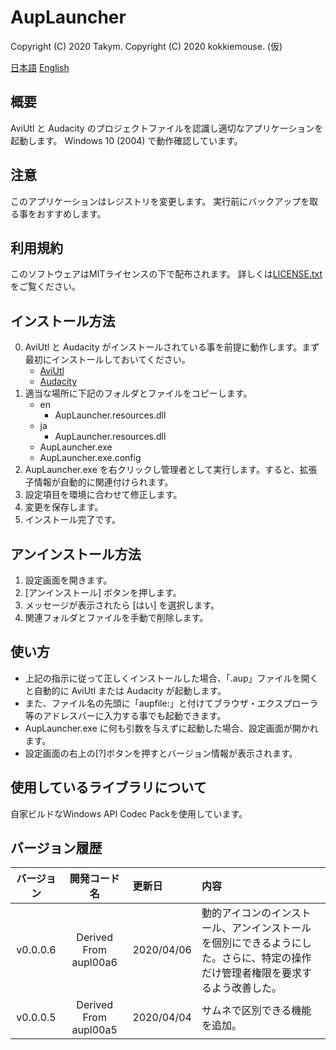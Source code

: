 # AupLauncher
Copyright (C) 2020 Takym.
Copyright (C) 2020 kokkiemouse. (仮)

[日本語](https://github.com/Takym/AupLauncher#ja)
[English](https://github.com/Takym/AupLauncher#en)

## 概要
AviUtl と Audacity のプロジェクトファイルを認識し適切なアプリケーションを起動します。
Windows 10 (2004) で動作確認しています。

## 注意
このアプリケーションはレジストリを変更します。
実行前にバックアップを取る事をおすすめします。

## 利用規約
このソフトウェアはMITライセンスの下で配布されます。
詳しくは[LICENSE.txt](LICENSE.txt)をご覧ください。

## インストール方法
0. AviUtl と Audacity がインストールされている事を前提に動作します。まず最初にインストールしておいてください。
	* [AviUtl](http://spring-fragrance.mints.ne.jp/aviutl/)
	* [Audacity](https://www.audacityteam.org/)
1. 適当な場所に下記のフォルダとファイルをコピーします。
	* en
		* AupLauncher.resources.dll
	* ja
		* AupLauncher.resources.dll
	* AupLauncher.exe
	* AupLauncher.exe.config
2. AupLauncher.exe を右クリックし管理者として実行します。すると、拡張子情報が自動的に関連付けられます。
3. 設定項目を環境に合わせて修正します。
4. 変更を保存します。
5. インストール完了です。

## アンインストール方法
1. 設定画面を開きます。
2. [アンインストール] ボタンを押します。
3. メッセージが表示されたら [はい] を選択します。
4. 関連フォルダとファイルを手動で削除します。

## 使い方
* 上記の指示に従って正しくインストールした場合、「.aup」ファイルを開くと自動的に AviUtl または Audacity が起動します。
* また、ファイル名の先頭に「aupfile:」と付けてブラウザ・エクスプローラ等のアドレスバーに入力する事でも起動できます。
* AupLauncher.exe に何も引数を与えずに起動した場合、設定画面が開かれます。
* 設定画面の右上の[?]ボタンを押すとバージョン情報が表示されます。

## 使用しているライブラリについて
自家ビルドなWindows API Codec Packを使用しています。

## バージョン履歴
|バージョン|開発コード名|更新日    |内容                                                                                                                           |
|:--------:|:----------:|:---------|:------------------------------------------------------------------------------------------------------------------------------|
|v0.0.0.6  |Derived From aupl00a6|2020/04/06|動的アイコンのインストール、アンインストールを個別にできるようにした。さらに、特定の操作だけ管理者権限を要求するよう改善した。 |
|v0.0.0.5  |Derived From aupl00a5|2020/04/04|サムネで区別できる機能を追加。                                                                 
